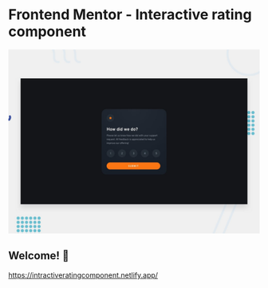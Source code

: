 # Frontend Mentor - Interactive rating component

![Design preview for the Interactive rating component coding challenge](./design/desktop-preview.jpg)

## Welcome! 👋

https://intractiveratingcomponent.netlify.app/
